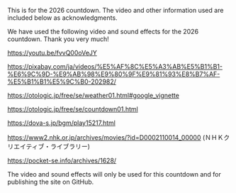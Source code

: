 This is for the 2026 countdown.
The video and other information used are included below as acknowledgments.

We have used the following video and sound effects for the 2026 countdown. Thank you very much!

https://youtu.be/fvvQ00oVeJY

https://pixabay.com/ja/videos/%E5%AF%8C%E5%A3%AB%E5%B1%B1-%E6%9C%9D-%E9%AB%98%E9%80%9F%E9%81%93%E8%B7%AF-%E5%B1%B1%E5%9C%B0-202982/

https://otologic.jp/free/se/weather01.html#google_vignette

https://otologic.jp/free/se/countdown01.html

https://dova-s.jp/bgm/play15217.html

https://www2.nhk.or.jp/archives/movies/?id=D0002110014_00000 (ＮＨＫクリエイティブ・ライブラリー)

https://pocket-se.info/archives/1628/

The video and sound effects will only be used for this countdown and for publishing the site on GitHub.
